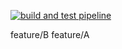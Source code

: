 [![build and test pipeline](https://github.com/faperezm/ms-test/actions/workflows/pipeline.yaml/badge.svg)](https://github.com/faperezm/ms-test/actions/workflows/pipeline.yaml)




feature/B
feature/A

